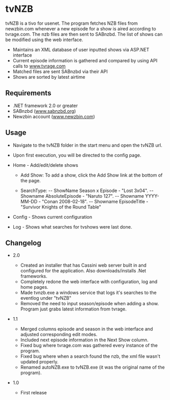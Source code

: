 tvNZB
=========
tvNZB is a tivo for usenet. The program fetches NZB files from newzbin.com whenever a new episode for a show is aired according to tvrage.com. The nzb files are then sent to SABnzbd. The list of shows can be modified using the web interface.

 - Maintains an XML database of user inputted shows via ASP.NET interface
 - Current episode information is gathered and compared by using API calls to www.tvrage.com
 - Matched files are sent SABnzbd via their API
 - Shows are sorted by latest airtime

Requirements
---------------

 * .NET framework 2.0 or greater
 * SABnzbd (www.sabnzbd.org)
 * Newzbin account (www.newzbin.com)

Usage
---------------

 * Navigate to the tvNZB folder in the start menu and open the tvNZB url.
 
 * Upon first execution, you will be directed to the config page.

 * Home - Add/edit/delete shows

    - Add Show: To add a show, click the Add Show link at the bottom of the page.

	- SearchType:
		-- ShowName Season x Episode - "Lost 3x04".
		-- Showname AbsoluteEpisode  - "Naruto 127".
		-- Showname YYYY-MM-DD       - "Conan 2008-02-18".
		-- Showname EpisodeTitle     - "Survivor Knights of the Round Table"
		
 * Config - Shows current configuration
 
 * Log - Shows what searches for tvshows were last done.

Changelog
---------------
 * 2.0
    - Created an installer that has Cassini web server built in and configured for the application.  Also downloads/installs .Net frameworks.
	- Completely redone the web interface with configuration, log and home pages.
	- Made tvnzb.exe a windows service that logs it's searches to the eventlog under "tvNZB"
	- Removed the need to input season/episode when adding a show.  Program just grabs latest information from tvrage.	

 * 1.1
	- Merged columns episode and season in the web interface and adjusted corresponding edit modes.
	- Included next episode information in the Next Show column.
	- Fixed bug where tvrage.com was gathered every instance of the program.
	- Fixed bug where when a search found the nzb, the xml file wasn't updated properly.
	- Renamed autoNZB.exe to tvNZB.exe (it was the original name of the program).

 * 1.0 
	- First release